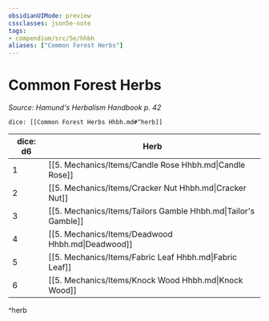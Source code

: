 ```yaml
---
obsidianUIMode: preview
cssclasses: json5e-note
tags:
- compendium/src/5e/hhbh
aliases: ["Common Forest Herbs"]
---
```

# Common Forest Herbs
*Source: Hamund's Herbalism Handbook p. 42* 

`dice: [[Common Forest Herbs Hhbh.md#^herb]]`

| dice: d6 | Herb |
|----------|------|
| 1 | [[5. Mechanics/Items/Candle Rose Hhbh.md\|Candle Rose]] |
| 2 | [[5. Mechanics/Items/Cracker Nut Hhbh.md\|Cracker Nut]] |
| 3 | [[5. Mechanics/Items/Tailors Gamble Hhbh.md\|Tailor's Gamble]] |
| 4 | [[5. Mechanics/Items/Deadwood Hhbh.md\|Deadwood]] |
| 5 | [[5. Mechanics/Items/Fabric Leaf Hhbh.md\|Fabric Leaf]] |
| 6 | [[5. Mechanics/Items/Knock Wood Hhbh.md\|Knock Wood]] |
^herb
